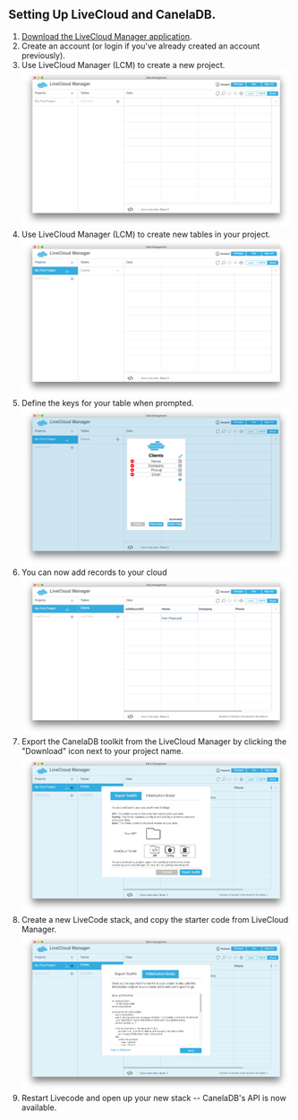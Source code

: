## Setting Up LiveCloud and CanelaDB.

1. [Download the LiveCloud Manager application](https://livecloud.io/get-started).
2. Create an account (or login if you've already created an account previously).
3. Use LiveCloud Manager (LCM) to create a new project.
![New Project](images/setup/new_project.png)
4. Use LiveCloud Manager (LCM) to create new tables in your project. 
![New table](images/setup/new_table.png)
5. Define the keys for your table when prompted.
![Table Keys](images/setup/table_keys.png)
6. You can now add records to your cloud
![Adding Data](images/setup/new_record.png)
7. Export the CanelaDB toolkit from the LiveCloud Manager by clicking the "Download" icon next to your project name.
![Export Toolkit](images/setup/export_toolkit.png)
8. Create a new LiveCode stack, and copy the starter code from LiveCloud Manager.
![Copy Initialization Script](images/setup/initialization.png)
9. Restart Livecode and open up your new stack -- CanelaDB's API is now available.